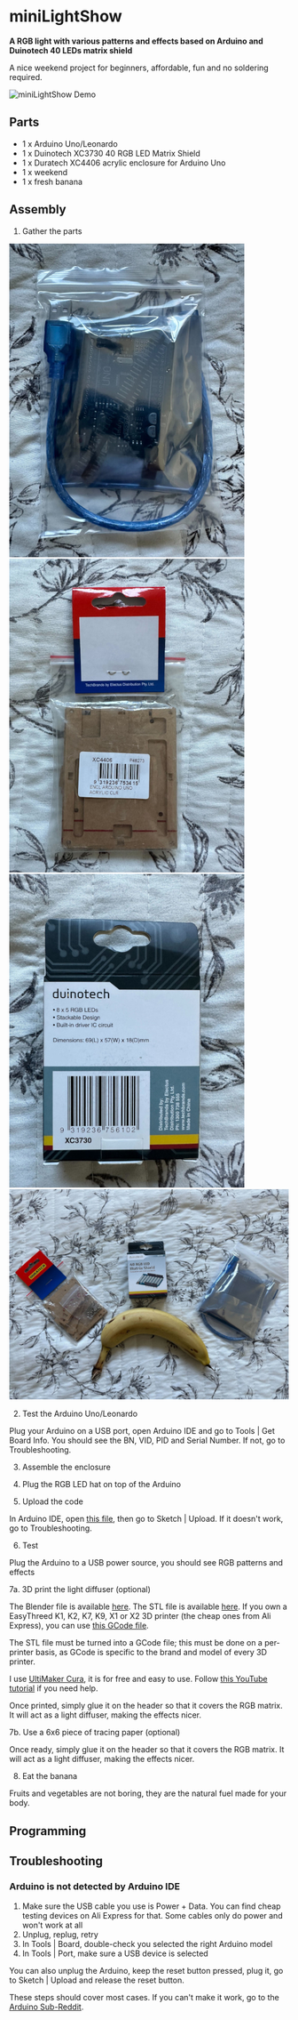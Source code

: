 # miniLightShow

**A RGB light with various patterns and effects based on Arduino and Duinotech 40 LEDs matrix shield**

A nice weekend project for beginners, affordable, fun and no soldering required.

![miniLightShow Demo](./assets/miniLightShow_demo.gif "miniLightShow Demo")

## Parts

- 1 x Arduino Uno/Leonardo
- 1 x Duinotech XC3730 40 RGB LED Matrix Shield
- 1 x Duratech XC4406 acrylic enclosure for Arduino Uno
- 1 x weekend
- 1 x fresh banana

## Assembly

1. Gather the parts

![arduino](./assets/arduino.jpg "Arduino") ![enclosure](./assets/enclosure.jpg "Enclosure") ![led](./assets/LEDs.jpg "RGB LEDs")
![overview](./assets/overview.jpg "Overview")

2. Test the Arduino Uno/Leonardo

Plug your Arduino on a USB port, open Arduino IDE and go to Tools | Get Board Info. You should see the BN, VID, PID and Serial Number. If not, go to Troubleshooting.

3. Assemble the enclosure

4. Plug the RGB LED hat on top of the Arduino

5. Upload the code

In Arduino IDE, open [this file](./miniLightShow.ino), then go to Sketch | Upload. If it doesn't work, go to Troubleshooting.

6. Test

Plug the Arduino to a USB power source, you should see RGB patterns and effects

7a. 3D print the light diffuser (optional)

The Blender file is available [here](./assets/minilightshowv1.blend). The STL file is available [here](./assets/minilightshowv1.stl).
If you own a EasyThreed K1, K2, K7, K9, X1 or X2 3D printer (the cheap ones from Ali Express), you can use [this GCode file](./assets/CFFFP_minilightshowv1.gcode).

The STL file must be turned into a GCode file; this must be done on a per-printer basis, as GCode is specific to the brand and model of every 3D printer.

I use [UltiMaker Cura](https://ultimaker.com/software/ultimaker-cura/), it is for free and easy to use. Follow [this YouTube tutorial](https://youtu.be/L6ijXqF0rMg?feature=shared) if you need help.

Once printed, simply glue it on the header so that it covers the RGB matrix. It will act as a light diffuser, making the effects nicer.

7b. Use a 6x6 piece of tracing paper (optional)

Once ready, simply glue it on the header so that it covers the RGB matrix. It will act as a light diffuser, making the effects nicer.

8. Eat the banana

Fruits and vegetables are not boring, they are the natural fuel made for your body.

## Programming

## Troubleshooting

### Arduino is not detected by Arduino IDE

1. Make sure the USB cable you use is Power + Data. You can find cheap testing devices on Ali Express for that. Some cables only do power and won't work at all
2. Unplug, replug, retry
3. In Tools | Board, double-check you selected the right Arduino model
4. In Tools | Port, make sure a USB device is selected

You can also unplug the Arduino, keep the reset button pressed, plug it, go to Sketch | Upload and release the reset button.

These steps should cover most cases. If you can't make it work, go to the [Arduino Sub-Reddit](https://www.reddit.com/r/arduino/).

